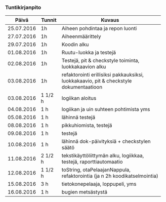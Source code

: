 ### Tuntikirjanpito
Päivä | Tunnit | Kuvaus
--------------- | ----- | ------
25.07.2016 | 1h | Aiheen pohdintaa ja repon luonti
27.07.2016 | 1h | Aiheenmäärittely
29.07.2016 | 1h | Koodin alku
01.08.2016 | 1h | Ruutu-luokka ja testejä
02.08.2016 | 1h | Testejä, pit & checkstyle toiminta, luokkakaavion alku
03.08.2016 | 1h | refaktorointi erillisiksi pakkauksiksi, luokkakaavio, pit & checkstyle dokumentaatioon
03.08.2016 | 1 1/2 h | logiikan aloitus
04.08.2016 | 1 h | logiikan ja uin suhteen pohtimista yms
05.08.2016 | 1 h | lähinnä testejä
08.08.2016 | 1 h | pikkuhiomista, testejä
09.08.2016 | 1 h | testejä
10.08.2016 | 1 h | lähinnä dok-päivityksiä + checkstylen säätö
11.08.2016 | 2 1/2 h | tekstikäyttöliittymän alku, logiikkaa, testejä, raporttiautomaatio
12.08.2016 | 1 1/2 h | toString, otaPelaajanNappula, refaktorointia (ja n 2h koodikatselmointia)
15.08.2016 | 3 h | tietokonepelaaja, loppupeli, yms
16.08.2016 | 1 h | bugien metsästystä
